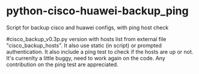 # python-cisco-huawei-backup_ping
Script for backup cisco and huawei configs, with ping host check

#cisco_backup_v0.3p.py version with hosts list from external file "cisco_backup_hosts". It also use static (in script) or prompted authentication. It also include a ping test to check if the hosts are up or not. It's currenlty a little buggy, need to work again on the code. Any contribution on the ping test are appreciated.
